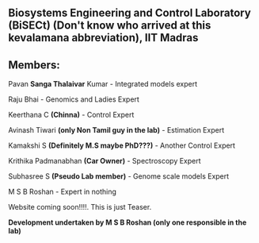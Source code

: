 ## Biosystems Engineering and Control Laboratory (BiSECt) (Don't know who arrived at this kevalamana abbreviation), IIT Madras

## Members:

Pavan **Sanga Thalaivar** Kumar - Integrated models expert

Raju Bhai - Genomics and Ladies Expert  

Keerthana C **(Chinna)** - Control Expert

Avinash Tiwari **(only Non Tamil guy in the lab)** - Estimation Expert

Kamakshi S **(Definitely M.S maybe PhD???)** - Another Control Expert

Krithika Padmanabhan **(Car Owner)** - Spectroscopy Expert

Subhasree S **(Pseudo Lab member)** - Genome scale models Expert

M S B Roshan - Expert in nothing

Website coming soon!!!!. This is just Teaser. 

**Development undertaken by M S B Roshan (only one responsible in the lab)**
